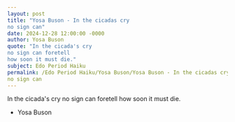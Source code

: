 ```yaml
---
layout: post
title: "Yosa Buson - In the cicadas cry
no sign can"
date: 2024-12-28 12:00:00 -0000
author: Yosa Buson
quote: "In the cicada's cry
no sign can foretell
how soon it must die."
subject: Edo Period Haiku
permalink: /Edo Period Haiku/Yosa Buson/Yosa Buson - In the cicadas cry
no sign can
---
```


In the cicada's cry
no sign can foretell
how soon it must die.

- Yosa Buson

